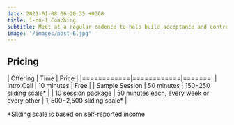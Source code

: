 ```yaml
---
date: 2021-01-08 06:20:35 +0300
title: 1-on-1 Coaching
subtitle: Meet at a regular cadence to help build acceptance and control over chronic illness
image: '/images/post-6.jpg'
---
```


## Pricing

| Offering   | Time       | Price |
|============|============|=======|
| Intro Call | 10 minutes | Free  |
| Sample Session | 50 minutes | $150-$250 sliding scale* |
| 10 session package | 50 minutes each, every week or every other | $1,500-$2,500 sliding scale* |

*Sliding scale is based on self-reported income